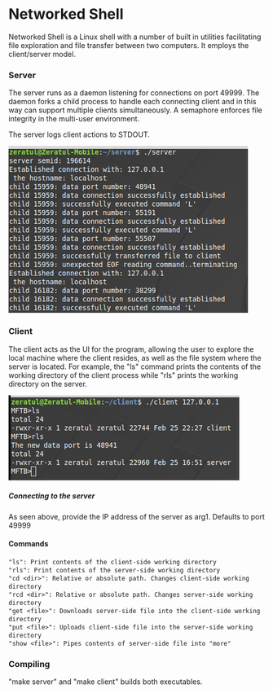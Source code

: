 # Networked Shell
Networked Shell is a Linux shell with a number of built in utilities facilitating file exploration and file transfer 
between two computers.  It employs the client/server model.

### Server
The server runs as a daemon listening for connections on port 49999. The daemon forks a child process to handle each
connecting client and in this way can support multiple clients simultaneously.  A semaphore enforces file integrity in 
the multi-user environment.

The server logs client actions to STDOUT.

![image](./screenshots/server_log.png)


### Client
The client acts as the UI for the program, allowing the user to explore the local machine where the client resides, as 
well as the file system where the server is located. For example, the "ls" command prints the contents of the working
directory of the client process while "rls" prints the working directory on the server.

![image](./screenshots/ls_rls.png)


##### Connecting to the server
As seen above, provide the IP address of the server as arg1.  Defaults to port 49999


#### Commands
    "ls": Print contents of the client-side working directory
    "rls": Print contents of the server-side working directory
    "cd <dir>": Relative or absolute path. Changes client-side working directory
    "rcd <dir>": Relative or absolute path. Changes server-side working directory
    "get <file>": Downloads server-side file into the client-side working directory
    "put <file>": Uploads client-side file into the server-side working directory
    "show <file>": Pipes contents of server-side file into "more"


### Compiling
"make server" and "make client" builds both executables.